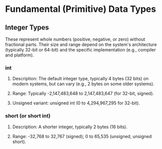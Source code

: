 # Fundamental (Primitive) Data Types
## Integer Types

These represent whole numbers (positive, negative, or zero) without fractional parts. Their size and range depend on 
the system's architecture (typically 32-bit or 64-bit) and the specific implementation (e.g., compiler and platform).

### int
1. Description: The default integer type, typically 4 bytes (32 bits) on modern systems, 
   but can vary (e.g., 2 bytes on some older systems).

2. Range: Typically -2,147,483,648 to 2,147,483,647 (for 32-bit, signed).

3. Unsigned variant: unsigned int (0 to 4,294,967,295 for 32-bit).

### short (or short int)
1. Description: A shorter integer, typically 2 bytes (16 bits).

2. Range: -32,768 to 32,767 (signed); 0 to 65,535 (unsigned, unsigned short).





